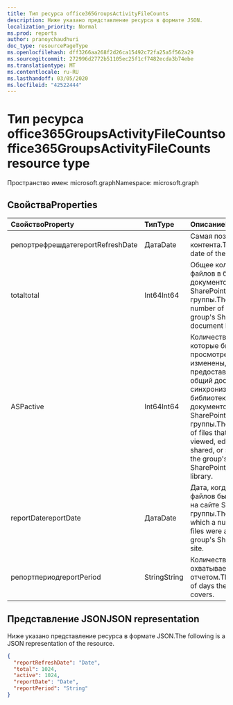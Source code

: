 ```yaml
---
title: Тип ресурса office365GroupsActivityFileCounts
description: Ниже указано представление ресурса в формате JSON.
localization_priority: Normal
ms.prod: reports
author: pranoychaudhuri
doc_type: resourcePageType
ms.openlocfilehash: dff3266aa268f2d26ca15492c72fa25a5f562a29
ms.sourcegitcommit: 272996d2772b51105ec25f1cf7482ecda3b74ebe
ms.translationtype: MT
ms.contentlocale: ru-RU
ms.lasthandoff: 03/05/2020
ms.locfileid: "42522444"
---
```

# <a name="office365groupsactivityfilecounts-resource-type"></a><span data-ttu-id="7d338-103">Тип ресурса office365GroupsActivityFileCounts</span><span class="sxs-lookup"><span data-stu-id="7d338-103">office365GroupsActivityFileCounts resource type</span></span>

<span data-ttu-id="7d338-104">Пространство имен: microsoft.graph</span><span class="sxs-lookup"><span data-stu-id="7d338-104">Namespace: microsoft.graph</span></span>

## <a name="properties"></a><span data-ttu-id="7d338-105">Свойства</span><span class="sxs-lookup"><span data-stu-id="7d338-105">Properties</span></span>

| <span data-ttu-id="7d338-106">Свойство</span><span class="sxs-lookup"><span data-stu-id="7d338-106">Property</span></span>          | <span data-ttu-id="7d338-107">Тип</span><span class="sxs-lookup"><span data-stu-id="7d338-107">Type</span></span>   | <span data-ttu-id="7d338-108">Описание</span><span class="sxs-lookup"><span data-stu-id="7d338-108">Description</span></span>                              |
| :---------------- | :----- | ---------------------------------------- |
| <span data-ttu-id="7d338-109">репортрефрешдате</span><span class="sxs-lookup"><span data-stu-id="7d338-109">reportRefreshDate</span></span> | <span data-ttu-id="7d338-110">Дата</span><span class="sxs-lookup"><span data-stu-id="7d338-110">Date</span></span>   | <span data-ttu-id="7d338-111">Самая поздняя дата контента.</span><span class="sxs-lookup"><span data-stu-id="7d338-111">The latest date of the content.</span></span>          |
| <span data-ttu-id="7d338-112">total</span><span class="sxs-lookup"><span data-stu-id="7d338-112">total</span></span>             | <span data-ttu-id="7d338-113">Int64</span><span class="sxs-lookup"><span data-stu-id="7d338-113">Int64</span></span>  | <span data-ttu-id="7d338-114">Общее количество файлов в библиотеке документов SharePoint группы.</span><span class="sxs-lookup"><span data-stu-id="7d338-114">The total number of files in the group's SharePoint document library.</span></span> |
| <span data-ttu-id="7d338-115">ASP</span><span class="sxs-lookup"><span data-stu-id="7d338-115">active</span></span>            | <span data-ttu-id="7d338-116">Int64</span><span class="sxs-lookup"><span data-stu-id="7d338-116">Int64</span></span>  | <span data-ttu-id="7d338-117">Количество файлов, которые были просмотрены, изменены, предоставлены в общий доступ или синхронизированы в библиотеке документов SharePoint группы.</span><span class="sxs-lookup"><span data-stu-id="7d338-117">The number of files that were viewed, edited, shared, or synced in the group's SharePoint document library.</span></span> |
| <span data-ttu-id="7d338-118">reportDate</span><span class="sxs-lookup"><span data-stu-id="7d338-118">reportDate</span></span>        | <span data-ttu-id="7d338-119">Дата</span><span class="sxs-lookup"><span data-stu-id="7d338-119">Date</span></span>   | <span data-ttu-id="7d338-120">Дата, когда число файлов было активно на сайте SharePoint группы.</span><span class="sxs-lookup"><span data-stu-id="7d338-120">The date on which a number of files were active in the group's SharePoint site.</span></span> |
| <span data-ttu-id="7d338-121">репортпериод</span><span class="sxs-lookup"><span data-stu-id="7d338-121">reportPeriod</span></span>      | <span data-ttu-id="7d338-122">String</span><span class="sxs-lookup"><span data-stu-id="7d338-122">String</span></span> | <span data-ttu-id="7d338-123">Количество дней, охватываемых отчетом.</span><span class="sxs-lookup"><span data-stu-id="7d338-123">The number of days the report covers.</span></span>    |

## <a name="json-representation"></a><span data-ttu-id="7d338-124">Представление JSON</span><span class="sxs-lookup"><span data-stu-id="7d338-124">JSON representation</span></span>

<span data-ttu-id="7d338-125">Ниже указано представление ресурса в формате JSON.</span><span class="sxs-lookup"><span data-stu-id="7d338-125">The following is a JSON representation of the resource.</span></span>

<!-- {

  "blockType": "resource",
  "@odata.type": "microsoft.graph.office365GroupsActivityFileCounts"
} -->

```json
{
  "reportRefreshDate": "Date", 
  "total": 1024, 
  "active": 1024, 
  "reportDate": "Date", 
  "reportPeriod": "String"
}
```
